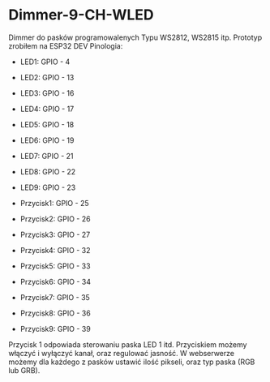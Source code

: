 # Dimmer-9-CH-WLED

Dimmer do pasków programowalenych Typu WS2812, WS2815 itp.
Prototyp zrobiłem na ESP32 DEV
Pinologia:

- LED1: GPIO - 4 
- LED2: GPIO - 13 
- LED3: GPIO - 16 
- LED4: GPIO - 17
- LED5: GPIO - 18 
- LED6: GPIO - 19 
- LED7: GPIO - 21 
- LED8: GPIO - 22 
- LED9: GPIO - 23 

- Przycisk1: GPIO - 25 
- Przycisk2: GPIO - 26 
- Przycisk3: GPIO - 27 
- Przycisk4: GPIO - 32 
- Przycisk5: GPIO - 33 
- Przycisk6: GPIO - 34 
- Przycisk7: GPIO - 35 
- Przycisk8: GPIO - 36 
- Przycisk9: GPIO - 39 

Przycisk 1 odpowiada sterowaniu paska LED 1 itd. Przyciskiem możemy włączyć i wyłączyć kanał, oraz regulować jasność. 
W webserwerze możemy dla każdego z pasków ustawić ilość pikseli, oraz typ paska (RGB lub GRB).
